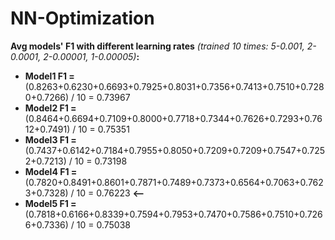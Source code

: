 # NN-Optimization

**Avg models' F1 with different learning rates** *(trained 10 times: 5-0.001, 2-0.0001, 2-0.00001, 1-0.00005)***:**

- **Model1 F1 =** (0.8263+0.6230+0.6693+0.7925+0.8031+0.7356+0.7413+0.7510+0.7280+0.7266) / 10 = 0.73967
- **Model2 F1 =** (0.8464+0.6694+0.7109+0.8000+0.7718+0.7344+0.7626+0.7293+0.7612+0.7491) / 10 = 0.75351
- **Model3 F1 =** (0.7437+0.6142+0.7184+0.7955+0.8050+0.7209+0.7209+0.7547+0.7252+0.7213) / 10 = 0.73198
- **Model4 F1 =** (0.7820+0.8491+0.8601+0.7871+0.7489+0.7373+0.6564+0.7063+0.7623+0.7328) / 10 = 0.76223    **<--**
- **Model5 F1 =** (0.7818+0.6166+0.8339+0.7594+0.7953+0.7470+0.7586+0.7510+0.7266+0.7336) / 10 = 0.75038